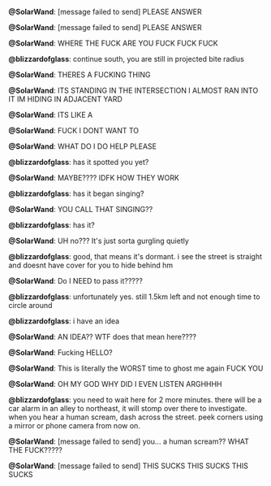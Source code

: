 **@SolarWand**: [message failed to send] PLEASE ANSWER

**@SolarWand**: [message failed to send] PLEASE ANSWER

**@SolarWand**: WHERE THE FUCK ARE YOU FUCK FUCK FUCK

**@blizzardofglass**: continue south, you are still in projected bite radius

**@SolarWand**: THERES A FUCKING THING

**@SolarWand**: ITS STANDING IN THE INTERSECTION I ALMOST RAN INTO IT IM HIDING IN ADJACENT YARD

**@SolarWand**: ITS LIKE A

**@SolarWand**: FUCK I DONT WANT TO

**@SolarWand**: WHAT DO I DO HELP PLEASE

**@blizzardofglass**: has it spotted you yet?

**@SolarWand**: MAYBE???? IDFK HOW THEY WORK

**@blizzardofglass**: has it began singing?

**@SolarWand**: YOU CALL THAT SINGING??

**@blizzardofglass**: has it?

**@SolarWand**: UH no??? It's just sorta gurgling quietly

**@blizzardofglass**: good, that means it's dormant. i see the street is straight and doesnt have cover for you to hide behind hm

**@SolarWand**: Do I NEED to pass it?????

**@blizzardofglass**: unfortunately yes. still 1.5km left and not enough time to circle around

**@blizzardofglass**: i have an idea

**@SolarWand**: AN IDEA?? WTF does that mean here????

**@SolarWand**: Fucking HELLO?

**@SolarWand**: This is literally the WORST time to ghost me again FUCK YOU

**@SolarWand**: OH MY GOD WHY DID I EVEN LISTEN ARGHHHH

**@blizzardofglass**: you need to wait here for 2 more minutes. there will be a car alarm in an alley to northeast, it will stomp over there to investigate. when you hear a human scream, dash across the street. peek corners using a mirror or phone camera from now on.

**@SolarWand**: [message failed to send] you... a human scream?? WHAT THE FUCK?????

**@SolarWand**: [message failed to send] THIS SUCKS THIS SUCKS THIS SUCKS

